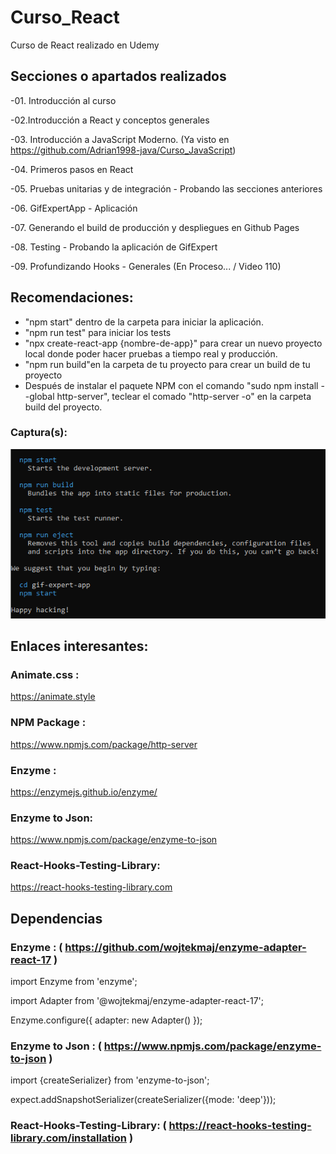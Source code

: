 # Curso_React
 Curso de React realizado en Udemy

## Secciones o apartados realizados

-01. Introducción al curso

-02.Introducción a React y conceptos generales

-03. Introducción a JavaScript Moderno. (Ya visto en https://github.com/Adrian1998-java/Curso_JavaScript)

-04. Primeros pasos en React 

-05. Pruebas unitarias y de integración - Probando las secciones anteriores

-06. GifExpertApp - Aplicación 

-07. Generando el build de producción y despliegues en Github Pages

-08. Testing - Probando la aplicación de GifExpert 

-09. Profundizando Hooks - Generales (En Proceso... / Video 110)

## Recomendaciones:

- "npm start" dentro de la carpeta para iniciar la aplicación.
- "npm run test" para iniciar los tests
- "npx create-react-app {nombre-de-app}" para crear un nuevo proyecto local donde poder hacer pruebas a tiempo real y producción.
- "npm run build"en la carpeta de tu proyecto para crear un build de tu proyecto
- Después de instalar el paquete NPM con el comando "sudo npm install --global http-server", teclear el comado "http-server -o" en la carpeta build del proyecto.

### Captura(s):

![](https://github.com/Adrian1998-java/Curso_React/blob/3700138eeb66e9eae337d4afbb06aa105282e829/IMAGENES_TYPORA/001.png)

## Enlaces interesantes:

### Animate.css : 

https://animate.style

### NPM Package : 

https://www.npmjs.com/package/http-server

### Enzyme : 

https://enzymejs.github.io/enzyme/

### Enzyme to Json:

https://www.npmjs.com/package/enzyme-to-json

### React-Hooks-Testing-Library:

https://react-hooks-testing-library.com

## Dependencias

### Enzyme : ( https://github.com/wojtekmaj/enzyme-adapter-react-17 )

import Enzyme from 'enzyme';

import Adapter from '@wojtekmaj/enzyme-adapter-react-17';



Enzyme.configure({ adapter: new Adapter() });

### Enzyme to Json : ( https://www.npmjs.com/package/enzyme-to-json )

import {createSerializer} from 'enzyme-to-json';



expect.addSnapshotSerializer(createSerializer({mode: 'deep'}));



### React-Hooks-Testing-Library: ( https://react-hooks-testing-library.com/installation )

